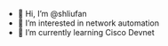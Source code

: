 - 👋 Hi, I’m @shliufan
- 👀 I’m interested in network automation
- 🌱 I’m currently learning Cisco Devnet

<!---
shliufan/shliufan is a ✨ special ✨ repository because its `README.md` (this file) appears on your GitHub profile.
You can click the Preview link to take a look at your changes.
--->
